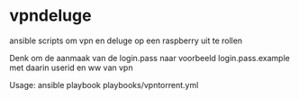 # vpndeluge
ansible scripts om vpn en deluge op een raspberry uit te rollen

Denk om de aanmaak van de login.pass naar voorbeeld login.pass.example met daarin userid en ww van vpn

Usage:
ansible playbook playbooks/vpntorrent.yml

